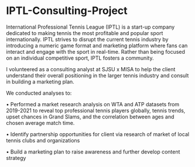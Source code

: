 # IPTL-Consulting-Project
International Professional Tennis League (IPTL) is a start-up company dedicated to making tennis the most profitable and popular sport internationally. IPTL strives to disrupt the current tennis industry by introducing a numeric game format and marketing platform where fans can interact and engage with the sport in real-time. Rather than being focused on an individual competitive sport, IPTL fosters a community.

I volunteered as a consulting analyst at SJSU x MISA to help the client understand their overall positioning in the larger tennis industry and consult in building a marketing plan.

We conducted analyses to:

• Performed a market research analysis on WTA and ATP datasets from 2019-2021 to reveal top professional tennis players globally, tennis trends, upset chances in Grand Slams, and the correlation between ages and chosen average match time. 

• Identify partnership opportunities for client via research of market of local tennis clubs and organizations

• Build a marketing plan to raise awareness and further develop content strategy


